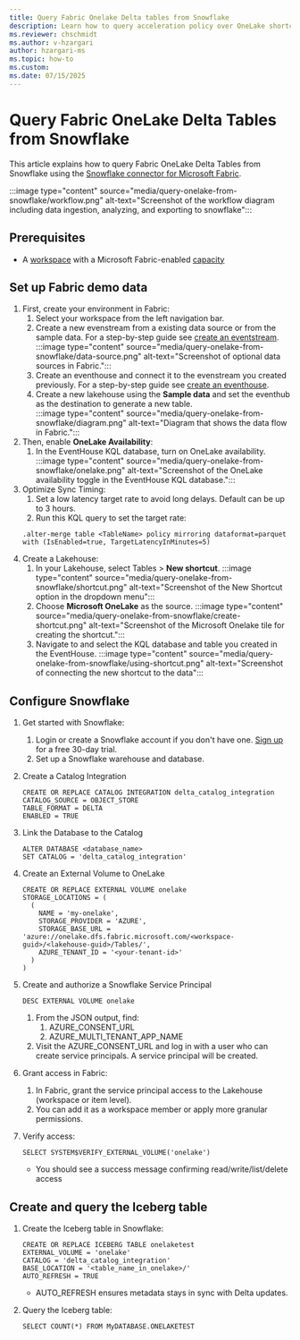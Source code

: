 ```yaml
---
title: Query Fabric Onelake Delta tables from Snowflake
description: Learn how to query acceleration policy over OneLake shortcuts to improve query performance and reduce latency for external delta tables.
ms.reviewer: chschmidt
ms.author: v-hzargari
author: hzargari-ms
ms.topic: how-to
ms.custom:
ms.date: 07/15/2025
---
```


# Query Fabric OneLake Delta Tables from Snowflake

This article explains how to query Fabric OneLake Delta Tables from Snowflake using the [Snowflake connector for Microsoft Fabric](/fabric/data-factory/connector-snowflake-overview?view=microsoft-fabric&preserve-view=true).

:::image type="content" source="media/query-onelake-from-snowflake/workflow.png" alt-text="Screenshot of the workflow diagram including data ingestion, analyzing, and exporting to snowflake":::

## Prerequisites

* A [workspace](../fundamentals/create-workspaces.md) with a Microsoft Fabric-enabled [capacity](../enterprise/licenses.md#capacity)

## Set up Fabric demo data

1. First, create your environment in Fabric:
    1. Select your workspace from the left navigation bar.
    1. Create a new evenstream from a existing data source or from the sample data. For a step-by-step guide see [create an eventstream](event-streams/create-manage-an-eventstream.md).
    :::image type="content" source="media/query-onelake-from-snowflake/data-source.png" alt-text="Screenshot of optional data sources in Fabric.":::
    1. Create an eventhouse and connect it to the evenstream you created previously. For a step-by-step guide see [create an eventhouse](create-eventhouse.md).
    1. Create a new lakehouse using the **Sample data** and set the eventhub as the destination to generate a new table.  
    :::image type="content" source="media/query-onelake-from-snowflake/diagram.png" alt-text="Diagram that shows the data flow in Fabric.":::
1. Then, enable **OneLake Availability**:
    1. In the EventHouse KQL database, turn on OneLake availability.
    :::image type="content" source="media/query-onelake-from-snowflake/onelake.png" alt-text="Screenshot of the OneLake availability toggle in the EventHouse KQL database.":::
1. Optimize Sync Timing:
    1. Set a low latency target rate to avoid long delays. Default can be up to 3 hours.
    1. Run this KQL query to set the target rate:
    ```kql
    .alter-merge table <TableName> policy mirroring dataformat=parquet with (IsEnabled=true, TargetLatencyInMinutes=5)
    ```
1. Create a Lakehouse:
    1. In your Lakehouse, select Tables > **New shortcut**.
    :::image type="content" source="media/query-onelake-from-snowflake/shortcut.png" alt-text="Screenshot of the New Shortcut option in the dropdown menu":::
    1. Choose **Microsoft OneLake** as the source.
    :::image type="content" source="media/query-onelake-from-snowflake/create-shortcut.png" alt-text="Screenshot of the Microsoft Onelake tile for creating the shortcut.":::
    1. Navigate to and select the KQL database and table you created in the EventHouse.
    :::image type="content" source="media/query-onelake-from-snowflake/using-shortcut.png" alt-text="Screenshot of connecting the new shortcut to the data":::

## Configure Snowflake

1. Get started with Snowflake:
    1. Login or create a Snowflake account if you don't have one. [Sign up](https://signup.snowflake.com/) for a free 30-day trial.
    1. Set up a Snowflake warehouse and database.
1. Create a Catalog Integration
    ```kql
    CREATE OR REPLACE CATALOG INTEGRATION delta_catalog_integration
    CATALOG_SOURCE = OBJECT_STORE
    TABLE_FORMAT = DELTA
    ENABLED = TRUE
    ``` 

1. Link the Database to the Catalog

    ```kql
    ALTER DATABASE <database_name>
    SET CATALOG = 'delta_catalog_integration'
    ```

1. Create an External Volume to OneLake

    ```kql
    CREATE OR REPLACE EXTERNAL VOLUME onelake
    STORAGE_LOCATIONS = (
      (
        NAME = 'my-onelake',
        STORAGE_PROVIDER = 'AZURE',
        STORAGE_BASE_URL = 'azure://onelake.dfs.fabric.microsoft.com/<workspace-guid>/<lakehouse-guid>/Tables/',
        AZURE_TENANT_ID = '<your-tenant-id>'
      )
    )
    ```

1. Create and authorize a Snowflake Service Principal

    ```kql
    DESC EXTERNAL VOLUME onelake
    ```

    1. From the JSON output, find:
        1. AZURE_CONSENT_URL
        1. AZURE_MULTI_TENANT_APP_NAME
    1. Visit the AZURE_CONSENT_URL and log in with a user who can create service principals. A service principal will be created.
1. Grant access in Fabric:
    1. In Fabric, grant the service principal access to the Lakehouse (workspace or item level).
    1. You can add it as a workspace member or apply more granular permissions.
1. Verify access:

    ```kql
    SELECT SYSTEM$VERIFY_EXTERNAL_VOLUME('onelake')
    ```
    * You should see a success message confirming read/write/list/delete access

## Create and query the Iceberg table

1. Create the Iceberg table in Snowflake:

    ```kql
    CREATE OR REPLACE ICEBERG TABLE onelaketest
    EXTERNAL_VOLUME = 'onelake'
    CATALOG = 'delta_catalog_integration'
    BASE_LOCATION = '<table_name_in_onelake>/'
    AUTO_REFRESH = TRUE
    ```
    * AUTO_REFRESH ensures metadata stays in sync with Delta updates.
2. Query the Iceberg table:
    
    ```kql
    SELECT COUNT(*) FROM MyDATABASE.ONELAKETEST
    ```

